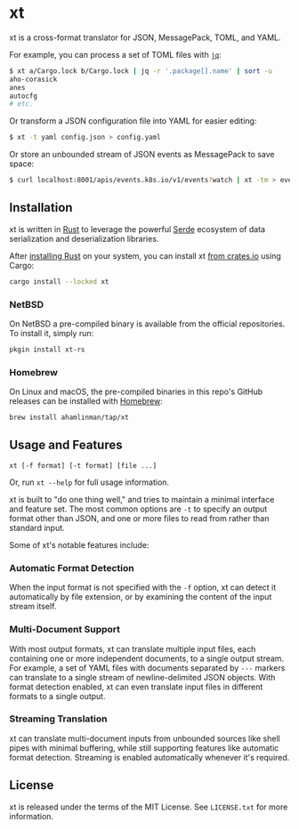 # xt

xt is a cross-format translator for JSON, MessagePack, TOML, and YAML.

For example, you can process a set of TOML files with [`jq`][jq]:

```sh
$ xt a/Cargo.lock b/Cargo.lock | jq -r '.package[].name' | sort -u
aho-corasick
anes
autocfg
# etc.
```

Or transform a JSON configuration file into YAML for easier editing:

```sh
$ xt -t yaml config.json > config.yaml
```

Or store an unbounded stream of JSON events as MessagePack to save space:

```sh
$ curl localhost:8001/apis/events.k8s.io/v1/events?watch | xt -tm > events.msgpack
```

[jq]: https://stedolan.github.io/jq/

## Installation

xt is written in [Rust][rust] to leverage the powerful [Serde][serde] ecosystem
of data serialization and deserialization libraries.

After [installing Rust][install rust] on your system, you can install xt
[from crates.io][crate] using Cargo:

```sh
cargo install --locked xt
```

[rust]: https://www.rust-lang.org/
[serde]: https://serde.rs/
[install rust]: https://www.rust-lang.org/tools/install
[crate]: https://crates.io/crates/xt

### NetBSD

On NetBSD a pre-compiled binary is available from the official repositories. To install it, simply run:
```sh
pkgin install xt-rs
```

### Homebrew

On Linux and macOS, the pre-compiled binaries in this repo's GitHub releases can be installed with [Homebrew][homebrew]:
```sh
brew install ahamlinman/tap/xt
```

[homebrew]: https://brew.sh/

## Usage and Features

```
xt [-f format] [-t format] [file ...]
```

Or, run `xt --help` for full usage information.

xt is built to "do one thing well," and tries to maintain a minimal interface
and feature set. The most common options are `-t` to specify an output format
other than JSON, and one or more files to read from rather than standard input.

Some of xt's notable features include:

### Automatic Format Detection

When the input format is not specified with the `-f` option, xt can detect it
automatically by file extension, or by examining the content of the input stream
itself.

### Multi-Document Support

With most output formats, xt can translate multiple input files, each containing
one or more independent documents, to a single output stream. For example, a set
of YAML files with documents separated by `---` markers can translate to a
single stream of newline-delimited JSON objects. With format detection enabled,
xt can even translate input files in different formats to a single output.

### Streaming Translation

xt can translate multi-document inputs from unbounded sources like shell pipes
with minimal buffering, while still supporting features like automatic format
detection. Streaming is enabled automatically whenever it's required.

## License

xt is released under the terms of the MIT License. See `LICENSE.txt` for more
information.

